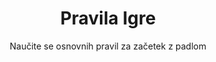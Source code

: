 ---
title: "Pravila Igre"
subtitle: "Naučite se osnovnih pravil za začetek z padlom"
rules:
  - title: "Osnovni Koncept"
    description: "Igra se v parih na zaprtem igrišču z raketami in žogo, podobno kot tenis."
    icon: "info-circle"
  - title: "Točkovanje"
    description: "Uporablja se enako točkovanje kot v tenisu: 15, 30, 40, igra."
    icon: "calculator"
  - title: "Stene"
    description: "Žogo lahko odbijete od stene, kar dodaja strateški element igri."
    icon: "cube"
  - title: "Servis"
    description: "Servis se izvaja pod roko in mora prečkati diagonalno polje."
    icon: "table-tennis"
--- 